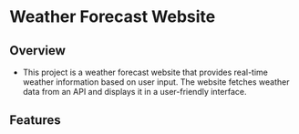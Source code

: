 # Weather Forecast Website
## Overview
- This project is a weather forecast website that provides real-time weather information based on user input. The website fetches weather data from an API and displays it in a user-friendly interface.

## Features
